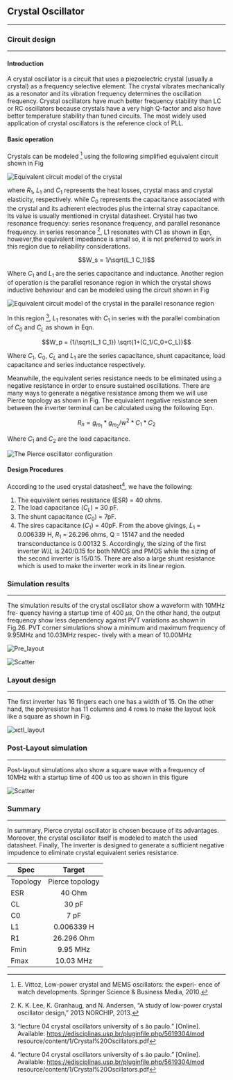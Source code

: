 ## Crystal Oscillator
----------------------

### Circuit design 
----------------------

#### Introduction

A crystal oscillator is a circuit that uses a piezoelectric crystal (usually a crystal) as a frequency selective element. The crystal vibrates mechanically as a resonator and its vibration frequency determines the oscillation frequency. Crystal oscillators have much better frequency stability than LC or RC oscillators because crystals have a very high Q-factor and also have better temperature stability than tuned circuits. The most widely used application of crystal oscillators is the reference clock of PLL.

#### Basic operation

Crystals can be modeled [^1] using the following simplified equivalent circuit shown in Fig

![Equivalent circuit model of the crystal](xctl_images/eqv1-1.png)

where $R_1$, $L_1$ and $C_1$ represents the heat losses, crystal mass and crystal elasticity, respectively. while $C_0$ represents the capacitance associated with the crystal and its adherent electrodes plus the internal stray capacitance. 
Its value is usually mentioned in crystal datasheet. Crystal has two resonance frequency: series resonance frequency, and parallel resonance frequency. in series resonance [^2], L1 resonates with C1 as shown in Eqn, however,the equivalent impedance is small so, it is not preferred to work in this region due to reliability considerations.


$$W_s = 1/\sqrt{L_1 C_1}$$


Where $C_1$ and $L_1$ are the series capacitance and inductance. 
Another region of operation is the parallel resonance region in which the crystal shows inductive behaviour and can be modeled using the circuit shown in Fig 

![Equivalent circuit model of the crystal in the parallel resonance region](xctl_images/eqv2-1.png)

In this region [^3], $L_1$ resonates with $C_1$ in series with the parallel combination of $C_0$ and $C_L$ as shown in Eqn. 


$$W_p = (1/\sqrt{L_1 C_1}) \sqrt{1+(C_1/C_0+C_L)}$$


Where $C_1$, $C_0$, $C_L$ and $L_1$ are the series capacitance, shunt capacitance, load capacitance and series inductance respectively. 

Meanwhile, the equivalent series resistance needs to be eliminated using a negative resistance in order to ensure sustained oscillations. There are many ways to generate a negative resistance among them we will use Pierce topology as shown in Fig. The equivalent negative resistance seen between the inverter terminal can be calculated using the following Eqn.         


$$R_n  = g_{m_1}*g_{m_2}/w^{2}*C_{1}*C_{2}$$

Where $C_1$ and $C_2$ are the load capacitance.

![The Pierce oscillator configuration](xctl_images/XCTL-1.png)


#### Design Procedures

According to the used crystal datasheet[^3], we have the following:
1) The equivalent series resistance (ESR) = 40 ohms.
2) The load capacitance ($C_L$) = 30 pF.
3) The shunt capacitance ($C_0$) = 7pF.
4) The sires capacitance ($C_1$) = 40pF.
From the above givings, $L_1$ = 0.006339 H, $R_1$ = 26.296 ohms, Q = 15147 and the needed transconductance is 0.00132 S. Accordingly, the sizing of the first inverter $W/L$ is 240/0.15 for both NMOS and PMOS while the sizing of the second inverter is 15/0.15. There are also a large shunt resistance which is used to make the inverter work in its linear region. 


### Simulation results 
----------------------
The simulation results of the
crystal oscillator show a waveform with 10MHz fre-
quency having a startup time of 400 $\mu s$, On the other hand, the output frequency show less dependency against PVT variations as shown in
Fig.26. PVT corner simulations show a minimum and
maximum frequency of 9.95MHz and 10.03MHz respec-
tively with a mean of 10.00MHz

![Pre_layout](xctl_images/Pre_layout.png)

![Scatter](xctl_images/Scatter.png)


### Layout design 
----------------------
The first inverter has 16 fingers each one has a width of 15. On the other hand, the polyresistor has 11 columns and 4 rows to make the layout look like a square as shown in Fig.

![xctl_layout](../../images/Layout/xtcl_layout.png)

### Post-Layout simulation
----------------------
Post-layout simulations also show a square wave with a
frequency of 10MHz with a startup time of 400 us too
as shown in this figure 

![Scatter](xctl_images/postlayout.png)


### Summary 
---------------
In summary, Pierce crystal oscillator is chosen because of its advantages. Moreover, the crystal oscillator itself is modeled to match the used datasheet. Finally, The inverter is designed to generate a sufficient negative impudence to eliminate crystal equivalent series resistance.

| Spec      | Target         
| ------------- |:-------------:
| Topology    | Pierce topology 
| ESR        |  40 Ohm      
| CL | 30 pF    
| C0 | 7 pF    
| L1 | 0.006339 H    
| R1 | 26.296 Ohm      
| Fmin | 9.95  MHz
| Fmax |10.03   MHz   

[^1]: 
    E. Vittoz, Low-power crystal and MEMS oscillators: the experi-
    ence of watch developments. Springer Science & Business Media,
    2010.
[^2]:
    K. K. Lee, K. Granhaug, and N. Andersen, “A study of low-power
    crystal oscillator design,” 2013 NORCHIP, 2013.
[^3]:
    “lecture 04 crystal oscillators university of s ̃ao paulo.” [Online].
    Available: https://edisciplinas.usp.br/pluginfile.php/5619304/mod
    resource/content/1/Crystal%20Oscillators.pdf
